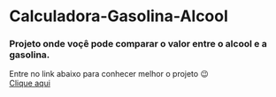# Calculadora-Gasolina-Alcool
<h3>Projeto onde voçê pode comparar o valor entre o alcool e a gasolina.</h3>

Entre no link abaixo para conhecer melhor o projeto 😉 <br>
<a href="https://andersonrs080.github.io/Calculadora-Gasolina-Alcool/" target="_blank">Clique aqui</a>
